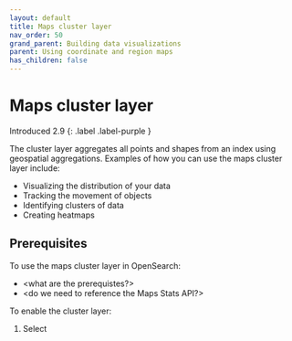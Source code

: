 ```yaml
---
layout: default
title: Maps cluster layer
nav_order: 50
grand_parent: Building data visualizations
parent: Using coordinate and region maps 
has_children: false
---
```


# Maps cluster layer
Introduced 2.9
{: .label .label-purple }

The cluster layer aggregates all points and shapes from an index using geospatial aggregations. Examples of how you can use the maps cluster layer include: 

- Visualizing the distribution of your data
- Tracking the movement of objects
- Identifying clusters of data
- Creating heatmaps

## Prerequisites

To use the maps cluster layer in OpenSearch:

- <what are the prerequistes?>
- <do we need to reference the Maps Stats API?>

To enable the cluster layer:

1. Select 